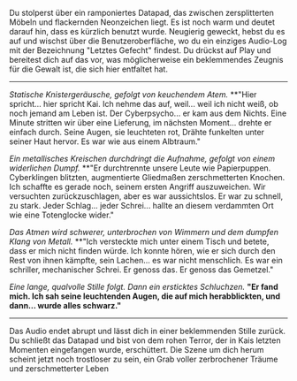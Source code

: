 Du stolperst über ein ramponiertes Datapad, das zwischen zersplitterten Möbeln und flackernden Neonzeichen liegt. Es ist noch warm und deutet darauf hin, dass es kürzlich benutzt wurde. Neugierig geweckt, hebst du es auf und wischst über die Benutzeroberfläche, wo du ein einziges Audio-Log mit der Bezeichnung "Letztes Gefecht" findest. Du drückst auf Play und bereitest dich auf das vor, was möglicherweise ein beklemmendes Zeugnis für die Gewalt ist, die sich hier entfaltet hat.

---

_Statische Knistergeräusche, gefolgt von keuchendem Atem._
\*\*"Hier spricht... hier spricht Kai. Ich nehme das auf, weil... weil ich nicht weiß, ob noch jemand am Leben ist. Der Cyberpsycho... er kam aus dem Nichts. Eine Minute stritten wir über eine Lieferung, im nächsten Moment... drehte er einfach durch. Seine Augen, sie leuchteten rot, Drähte funkelten unter seiner Haut hervor. Es war wie aus einem Albtraum."

_Ein metallisches Kreischen durchdringt die Aufnahme, gefolgt von einem widerlichen Dumpf._
\*\*"Er durchtrennte unsere Leute wie Papierpuppen. Cyberklingen blitzten, augmentierte Gliedmaßen zerschmetterten Knochen. Ich schaffte es gerade noch, seinem ersten Angriff auszuweichen. Wir versuchten zurückzuschlagen, aber es war aussichtslos. Er war zu schnell, zu stark. Jeder Schlag... jeder Schrei... hallte an diesem verdammten Ort wie eine Totenglocke wider."

_Das Atmen wird schwerer, unterbrochen von Wimmern und dem dumpfen Klang von Metall._
\*\*"Ich versteckte mich unter einem Tisch und betete, dass er mich nicht finden würde. Ich konnte hören, wie er sich durch den Rest von ihnen kämpfte, sein Lachen... es war nicht menschlich. Es war ein schriller, mechanischer Schrei. Er genoss das. Er genoss das Gemetzel."

_Eine lange, qualvolle Stille folgt. Dann ein ersticktes Schluchzen._
**"Er fand mich. Ich sah seine leuchtenden Augen, die auf mich herabblickten, und dann... wurde alles schwarz."**

---

Das Audio endet abrupt und lässt dich in einer beklemmenden Stille zurück. Du schließt das Datapad und bist von dem rohen Terror, der in Kais letzten Momenten eingefangen wurde, erschüttert. Die Szene um dich herum scheint jetzt noch trostloser zu sein, ein Grab voller zerbrochener Träume und zerschmetterter Leben

